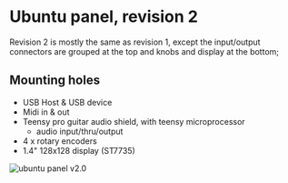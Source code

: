 # Ubuntu panel, revision 2
Revision 2 is mostly the same as revision 1, except the input/output connectors are grouped at the top and knobs and display at the bottom; 

## Mounting holes
* USB Host & USB device
* Midi in & out
* Teensy pro guitar audio shield, with teensy microprocessor
  * audio input/thru/output
* 4 x rotary encoders
* 1.4" 128x128 display (ST7735)

![ubuntu panel v2.0](https://raw.githubusercontent.com/newdigate/teensy-eurorack/master/hardware/ubuntu-v2.0/panels/images/20hp-Ubuntu-instruments-number-two-2.png "teensy 3.6 board")
